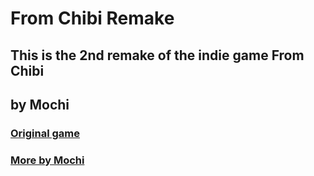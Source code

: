# From Chibi Remake
## This is the 2nd remake of the indie game From Chibi
## by Mochi

### [Original game](https://mochimochi95.itch.io/from-chibi)
### [More by Mochi](https://mochimochi95.itch.io/)